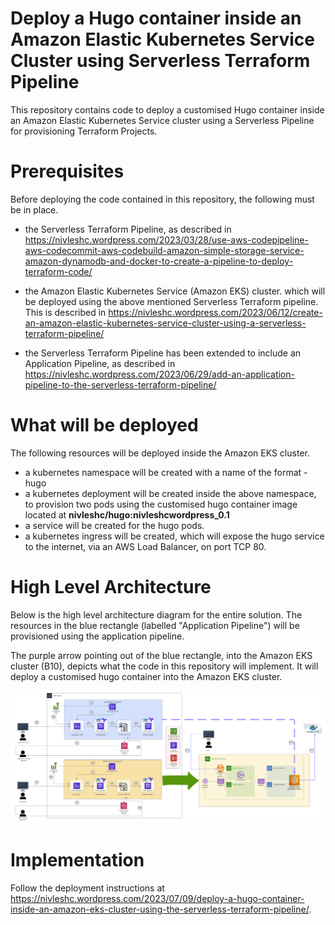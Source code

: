# Deploy a Hugo container inside an Amazon Elastic Kubernetes Service Cluster using Serverless Terraform Pipeline
This repository contains code to deploy a customised Hugo container inside an Amazon Elastic Kubernetes Service cluster using a Serverless Pipeline for provisioning Terraform Projects.

# Prerequisites
Before deploying the code contained in this repository, the following must be in place.

- the Serverless Terraform Pipeline, as described in https://nivleshc.wordpress.com/2023/03/28/use-aws-codepipeline-aws-codecommit-aws-codebuild-amazon-simple-storage-service-amazon-dynamodb-and-docker-to-create-a-pipeline-to-deploy-terraform-code/

- the Amazon Elastic Kubernetes Service (Amazon EKS) cluster. which will be deployed using the above mentioned Serverless Terraform pipeline. This is described in https://nivleshc.wordpress.com/2023/06/12/create-an-amazon-elastic-kubernetes-service-cluster-using-a-serverless-terraform-pipeline/

- the Serverless Terraform Pipeline has been extended to include an Application Pipeline, as described in https://nivleshc.wordpress.com/2023/06/29/add-an-application-pipeline-to-the-serverless-terraform-pipeline/

# What will be deployed
The following resources will be deployed inside the Amazon EKS cluster.

- a kubernetes namespace will be created with a name of the format <env>-hugo
- a kubernetes deployment will be created inside the above namespace, to provision two pods using the customised hugo container image located at **nivleshc/hugo:nivleshcwordpress_0.1**
- a service will be created for the hugo pods.
- a kubernetes ingress will be created, which will expose the hugo service to the internet, via an AWS Load Balancer, on port TCP 80.

# High Level Architecture
Below is the high level architecture diagram for the entire solution. The resources in the blue rectangle (labelled "Application Pipeline") will be provisioned using the application pipeline. 

The purple arrow pointing out of the blue rectangle, into the Amazon EKS cluster (B10), depicts what the code in this repository will implement. It will deploy a customised hugo container into the Amazon EKS cluster.

![High Level Architecture DIagram](/images/Serverless%20Pipeline%20-%20Hugo%20Container%20Deployment.png "High Level Architecture Diagram")

# Implementation
Follow the deployment instructions at https://nivleshc.wordpress.com/2023/07/09/deploy-a-hugo-container-inside-an-amazon-eks-cluster-using-the-serverless-terraform-pipeline/.
